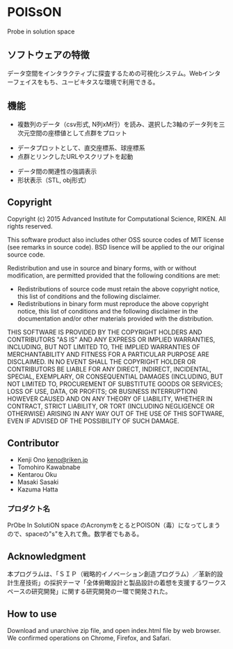 # POISsON
Probe in solution space

## ソフトウェアの特徴
データ空間をインタラクティブに探査するための可視化システム。Webインターフェイスをもち、ユービキタスな環境で利用できる。

## 機能
* 複数列のデータ（csv形式, N列xM行）を読み、選択した3軸のデータ列を三次元空間の座標値として点群をプロット
+ データプロットとして、直交座標系、球座標系
+ 点群とリンクしたURLやスクリプトを起動
- データ間の関連性の強調表示
- 形状表示（STL, obj形式）

## Copyright
Copyright (c) 2015 Advanced Institute for Computational Science, RIKEN.
All rights reserved.

This software product also includes other OSS source codes of MIT license (see remarks in source code).
BSD lisence will be applied to the our original source code.

Redistribution and use in source and binary forms, with or without modification, are permitted provided that the following conditions are met:

- Redistributions of source code must retain the above copyright notice, this list of conditions and the following disclaimer.
- Redistributions in binary form must reproduce the above copyright notice, this list of conditions and the following disclaimer in the documentation and/or other materials provided with the distribution.

THIS SOFTWARE IS PROVIDED BY THE COPYRIGHT HOLDERS AND CONTRIBUTORS "AS IS" AND ANY EXPRESS OR IMPLIED WARRANTIES, INCLUDING, BUT NOT LIMITED TO, THE IMPLIED WARRANTIES OF MERCHANTABILITY AND FITNESS FOR A PARTICULAR PURPOSE ARE DISCLAIMED. IN NO EVENT SHALL THE COPYRIGHT HOLDER OR CONTRIBUTORS BE LIABLE FOR ANY DIRECT, INDIRECT, INCIDENTAL, SPECIAL, EXEMPLARY, OR CONSEQUENTIAL DAMAGES (INCLUDING, BUT NOT LIMITED TO, PROCUREMENT OF SUBSTITUTE GOODS OR SERVICES; LOSS OF USE, DATA, OR PROFITS; OR BUSINESS INTERRUPTION) HOWEVER CAUSED AND ON ANY THEORY OF LIABILITY, WHETHER IN CONTRACT, STRICT LIABILITY, OR TORT (INCLUDING NEGLIGENCE OR OTHERWISE) ARISING IN ANY WAY OUT OF THE USE OF THIS SOFTWARE, EVEN IF ADVISED OF THE POSSIBILITY OF SUCH DAMAGE.


## Contributor
* Kenji    Ono        keno@riken.jp
* Tomohiro Kawabnabe
* Kentarou Oku
* Masaki Sasaki
* Kazuma Hatta


### プロダクト名
PrObe In SolutiON space のAcronymをとるとPOISON（毒）になってしまうので、spaceの"s"を入れて魚。数学者でもある。


## Acknowledgment
本プログラムは、「ＳＩＰ（戦略的イノベーション創造プログラム）／革新的設計生産技術」の採択テーマ「全体俯瞰設計と製品設計の着想を支援するワークスペースの研究開発」に関する研究開発の一環で開発された。


## How to use
Download and unarchive zip file, and open index.html file by web browser.  We confirmed operations on Chrome, Firefox, and Safari.

